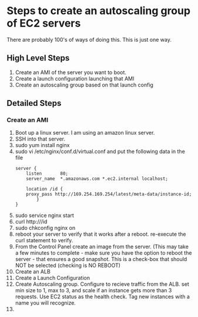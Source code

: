 # Steps to create an autoscaling group of EC2 servers

There are probably 100's of ways of doing this.  This is just one way.

## High Level Steps
1. Create an AMI of the server you want to boot.
1. Create a launch configuration launching that AMI
1. Create an autoscaling group based on that launch config

## Detailed Steps
### Create an AMI
1. Boot up a linux server.  I am using an amazon linux server.
1. SSH into that server.
1. sudo yum install nginx
1. sudo vi /etc/nginx/conf.d/virtual.conf  and put the following data in the file 
	```
	server {
    	listen       80;
    	server_name  *.amazonaws.com *.ec2.internal localhost;

    	location /id {
		proxy_pass http://169.254.169.254/latest/meta-data/instance-id;
    		}
	}
	```
1. sudo service nginx start
1. curl http://<dns name of your host>/id
1. sudo chkconfig nginx on
1. reboot your server to verify that it works after a reboot.  re-execute the curl statement to verify.
1. From the Control Panel create an image from the server.  (This may take a few minutes to complete - make sure you have the option to reboot the server - that ensures a good snapshot.  This is a check-box that should NOT be selected (checking is NO REBOOT)
1. Create an ALB
1. Create a Launch Configuration
1. Create Autoscaling group. Configure to recieve traffic from the ALB.  set min size to 1, max to 3, and scale if an instance gets more than 3 requests. Use EC2 status as the health check. Tag new instances with a name you will recognize.
1. 


